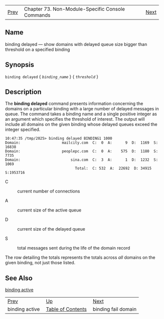 |     |     |     |
| --- | --- | --- |
| [Prev](console_commands.binding_active)  | Chapter 73. Non-Module-Specific Console Commands |  [Next](console_commands.binding_fail_domain) |

<a name="console_commands.binding_delayed"></a>
## Name

binding delayed — show domains with delayed queue size bigger than threshold on a specified binding

## Synopsis

`binding delayed` { *`binding_name`* } { *`threshold`* }

<a name="idp11825856"></a>
## Description

The **binding delayed**         command presents information concerning the domains on a particular binding with a large number of delayed messages in queue. The command takes a binding name and a single positive integer as an argument which specifies the threshold of interest. The output will include all domains on the given binding whose delayed queues exceed the integer specified.

```
10:47:35 /tmp/2025> binding delayed BINDING1 1000
Domain:                   mailcity.com  C:  0  A:      9  D:  1169  S: 16838
Domain:                   peoplepc.com  C:  0  A:    575  D:  1180  S:  7735
Domain:                       sina.com  C:  3  A:      1  D:  1232  S:  1069
                                Total:  C: 532  A:  22692  D: 34915  S:1953716
```

<dl className="variablelist">

<dt>C</dt>

<dd>

current number of connections

</dd>

<dt>A</dt>

<dd>

current size of the active queue

</dd>

<dt>D</dt>

<dd>

current size of the delayed queue

</dd>

<dt>S</dt>

<dd>

total messages sent during the life of the domain record

</dd>

</dl>

The row detailing the totals represents the totals across *all* domains on the given binding, not just those listed.

<a name="idp7771344"></a>
## See Also

[binding active](console_commands.binding_active "binding active")

|     |     |     |
| --- | --- | --- |
| [Prev](console_commands.binding_active)  | [Up](console.cmds.ref) |  [Next](console_commands.binding_fail_domain) |
| binding active  | [Table of Contents](index) |  binding fail domain |


